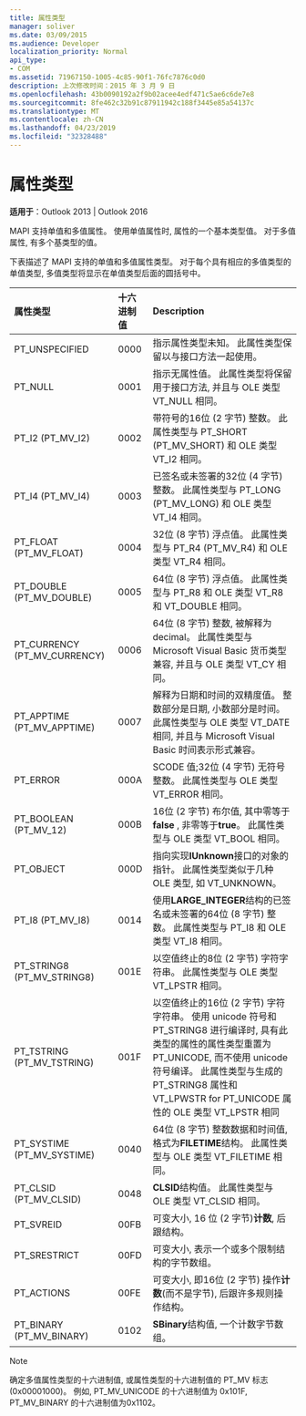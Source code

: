 ```yaml
---
title: 属性类型
manager: soliver
ms.date: 03/09/2015
ms.audience: Developer
localization_priority: Normal
api_type:
- COM
ms.assetid: 71967150-1005-4c85-90f1-76fc7876c0d0
description: 上次修改时间：2015 年 3 月 9 日
ms.openlocfilehash: 43b0090192a2f9b02acee4edf471c5ae6c6de7e8
ms.sourcegitcommit: 8fe462c32b91c87911942c188f3445e85a54137c
ms.translationtype: MT
ms.contentlocale: zh-CN
ms.lasthandoff: 04/23/2019
ms.locfileid: "32328488"
---
```

# <a name="property-types"></a>属性类型

  
  
**适用于**：Outlook 2013 | Outlook 2016 
  
MAPI 支持单值和多值属性。 使用单值属性时, 属性的一个基本类型值。 对于多值属性, 有多个基类型的值。 
  
下表描述了 MAPI 支持的单值和多值属性类型。 对于每个具有相应的多值类型的单值类型, 多值类型将显示在单值类型后面的圆括号中。
  
|**属性类型**|**十六进制值**|**Description**|
|:-----|:-----|:-----|
|PT_UNSPECIFIED  <br/> |0000  <br/> |指示属性类型未知。 此属性类型保留以与接口方法一起使用。  <br/> |
|PT_NULL  <br/> |0001  <br/> |指示无属性值。 此属性类型将保留用于接口方法, 并且与 OLE 类型 VT_NULL 相同。  <br/> |
|PT_I2 (PT_MV_I2)  <br/> |0002  <br/> |带符号的16位 (2 字节) 整数。 此属性类型与 PT_SHORT (PT_MV_SHORT) 和 OLE 类型 VT_I2 相同。  <br/> |
|PT_I4 (PT_MV_I4)  <br/> |0003  <br/> |已签名或未签署的32位 (4 字节) 整数。 此属性类型与 PT_LONG (PT_MV_LONG) 和 OLE 类型 VT_I4 相同。  <br/> |
|PT_FLOAT (PT_MV_FLOAT)  <br/> |0004  <br/> |32位 (8 字节) 浮点值。 此属性类型与 PT_R4 (PT_MV_R4) 和 OLE 类型 VT_R4 相同。  <br/> |
|PT_DOUBLE (PT_MV_DOUBLE)  <br/> |0005  <br/> |64位 (8 字节) 浮点值。 此属性类型与 PT_R8 和 OLE 类型 VT_R8 和 VT_DOUBLE 相同。  <br/> |
|PT_CURRENCY (PT_MV_CURRENCY)  <br/> |0006  <br/> |64位 (8 字节) 整数, 被解释为 decimal。 此属性类型与 Microsoft Visual Basic 货币类型兼容, 并且与 OLE 类型 VT_CY 相同。  <br/> |
|PT_APPTIME (PT_MV_APPTIME)  <br/> |0007  <br/> |解释为日期和时间的双精度值。 整数部分是日期, 小数部分是时间。 此属性类型与 OLE 类型 VT_DATE 相同, 并且与 Microsoft Visual Basic 时间表示形式兼容。  <br/> |
|PT_ERROR  <br/> |000A  <br/> |SCODE 值;32位 (4 字节) 无符号整数。 此属性类型与 OLE 类型 VT_ERROR 相同。  <br/> |
|PT_BOOLEAN (PT_MV_12)  <br/> |000B  <br/> |16位 (2 字节) 布尔值, 其中零等于**false** , 非零等于**true**。 此属性类型与 OLE 类型 VT_BOOL 相同。  <br/> |
|PT_OBJECT  <br/> |000D  <br/> |指向实现**IUnknown**接口的对象的指针。 此属性类型类似于几种 OLE 类型, 如 VT_UNKNOWN。  <br/> |
|PT_I8 (PT_MV_I8)  <br/> |0014  <br/> |使用**LARGE_INTEGER**结构的已签名或未签署的64位 (8 字节) 整数。 此属性类型与 PT_I8 和 OLE 类型 VT_I8 相同。  <br/> |
|PT_STRING8 (PT_MV_STRING8)  <br/> |001E  <br/> |以空值终止的8位 (2 字节) 字符字符串。 此属性类型与 OLE 类型 VT_LPSTR 相同。  <br/> |
|PT_TSTRING (PT_MV_TSTRING)  <br/> |001F  <br/> |以空值终止的16位 (2 字节) 字符字符串。 使用 unicode 符号和 PT_STRING8 进行编译时, 具有此类型的属性的属性类型重置为 PT_UNICODE, 而不使用 unicode 符号编译。 此属性类型与生成的 PT_STRING8 属性和 VT_LPWSTR for PT_UNICODE 属性的 OLE 类型 VT_LPSTR 相同  <br/> |
|PT_SYSTIME (PT_MV_SYSTIME)  <br/> |0040  <br/> |64位 (8 字节) 整数数据和时间值, 格式为**FILETIME**结构。 此属性类型与 OLE 类型 VT_FILETIME 相同。  <br/> |
|PT_CLSID (PT_MV_CLSID)  <br/> |0048  <br/> |**CLSID**结构值。 此属性类型与 OLE 类型 VT_CLSID 相同。  <br/> |
|PT_SVREID  <br/> |00FB  <br/> |可变大小, 16 位 (2 字节)**计数**, 后跟结构。  <br/> |
|PT_SRESTRICT  <br/> |00FD  <br/> |可变大小, 表示一个或多个限制结构的字节数组。  <br/> |
|PT_ACTIONS  <br/> |00FE  <br/> |可变大小, 即16位 (2 字节) 操作**计数**(而不是字节), 后跟许多规则操作结构。  <br/> |
|PT_BINARY (PT_MV_BINARY)  <br/> |0102  <br/> |**SBinary**结构值, 一个计数字节数组。  <br/> |
   
> [!NOTE]
> 确定多值属性类型的十六进制值, 或属性类型的十六进制值的 PT_MV 标志 (0x00001000)。 例如, PT_MV_UNICODE 的十六进制值为 0x101F, PT_MV_BINARY 的十六进制值为0x1102。 
  

